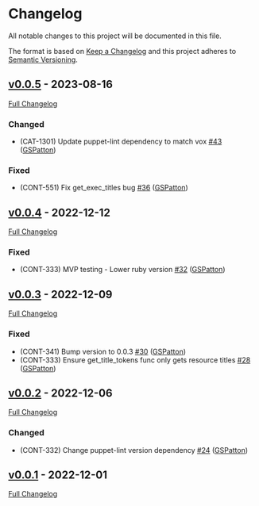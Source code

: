 <!-- markdownlint-disable MD024 -->
# Changelog

All notable changes to this project will be documented in this file.

The format is based on [Keep a Changelog](http://keepachangelog.com/en/1.0.0/) and this project adheres to [Semantic Versioning](http://semver.org).

## [v0.0.5](https://github.com/puppetlabs/puppet-lint-check_unsafe_interpolations/tree/v0.0.5) - 2023-08-16

[Full Changelog](https://github.com/puppetlabs/puppet-lint-check_unsafe_interpolations/compare/v0.0.4...v0.0.5)

### Changed
- (CAT-1301) Update puppet-lint dependency to match vox [#43](https://github.com/puppetlabs/puppet-lint-check_unsafe_interpolations/pull/43) ([GSPatton](https://github.com/GSPatton))

### Fixed

- (CONT-551) Fix get_exec_titles bug [#36](https://github.com/puppetlabs/puppet-lint-check_unsafe_interpolations/pull/36) ([GSPatton](https://github.com/GSPatton))

## [v0.0.4](https://github.com/puppetlabs/puppet-lint-check_unsafe_interpolations/tree/v0.0.4) - 2022-12-12

[Full Changelog](https://github.com/puppetlabs/puppet-lint-check_unsafe_interpolations/compare/v0.0.3...v0.0.4)

### Fixed

- (CONT-333) MVP testing - Lower ruby version [#32](https://github.com/puppetlabs/puppet-lint-check_unsafe_interpolations/pull/32) ([GSPatton](https://github.com/GSPatton))

## [v0.0.3](https://github.com/puppetlabs/puppet-lint-check_unsafe_interpolations/tree/v0.0.3) - 2022-12-09

[Full Changelog](https://github.com/puppetlabs/puppet-lint-check_unsafe_interpolations/compare/v0.0.2...v0.0.3)

### Fixed

- (CONT-341) Bump version to 0.0.3 [#30](https://github.com/puppetlabs/puppet-lint-check_unsafe_interpolations/pull/30) ([GSPatton](https://github.com/GSPatton))
- (CONT-333) Ensure get_title_tokens func only gets resource titles [#28](https://github.com/puppetlabs/puppet-lint-check_unsafe_interpolations/pull/28) ([GSPatton](https://github.com/GSPatton))

## [v0.0.2](https://github.com/puppetlabs/puppet-lint-check_unsafe_interpolations/tree/v0.0.2) - 2022-12-06

[Full Changelog](https://github.com/puppetlabs/puppet-lint-check_unsafe_interpolations/compare/v0.0.1...v0.0.2)

### Changed
- (CONT-332) Change puppet-lint version dependency [#24](https://github.com/puppetlabs/puppet-lint-check_unsafe_interpolations/pull/24) ([GSPatton](https://github.com/GSPatton))

## [v0.0.1](https://github.com/puppetlabs/puppet-lint-check_unsafe_interpolations/tree/v0.0.1) - 2022-12-01

[Full Changelog](https://github.com/puppetlabs/puppet-lint-check_unsafe_interpolations/compare/6fdffece89c70b016174b766d57ecf22064b20d2...v0.0.1)
